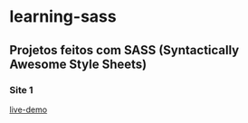 # learning-sass

## Projetos feitos com SASS (Syntactically Awesome Style Sheets)

### Site 1

[live-demo](https://codepen.io/marina09/pen/oNzdQBM)
